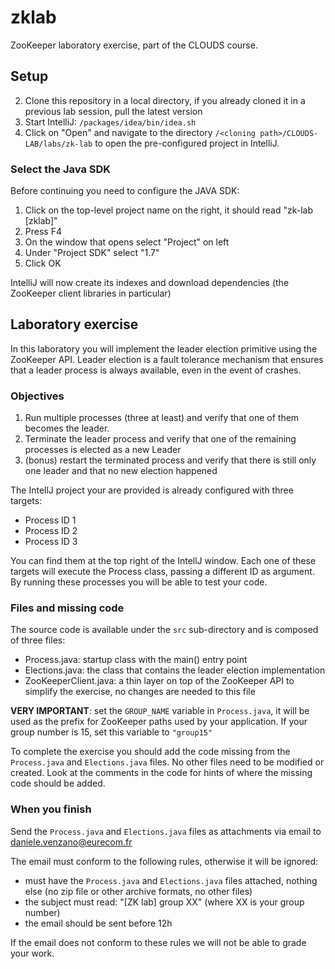 # zklab
ZooKeeper laboratory exercise, part of the CLOUDS course.

## Setup

2. Clone this repository in a local directory, if you already cloned it in a previous lab session, pull the latest version
3. Start IntelliJ: `/packages/idea/bin/idea.sh`
4. Click on "Open" and navigate to the directory `/<cloning path>/CLOUDS-LAB/labs/zk-lab` to open the pre-configured project in IntelliJ.

### Select the Java SDK

Before continuing you need to configure the JAVA SDK:

1. Click on the top-level project name on the right, it should read "zk-lab [zklab]"
2. Press F4
3. On the window that opens select "Project" on left
4. Under "Project SDK" select "1.7"
5. Click OK

IntelliJ will now create its indexes and download dependencies (the ZooKeeper client libraries in particular)

## Laboratory exercise

In this laboratory you will implement the leader election primitive using the ZooKeeper API. Leader election is a fault tolerance mechanism that ensures that a leader process is always available, even in the event of crashes.

### Objectives

1. Run multiple processes (three at least) and verify that one of them becomes the leader.
2. Terminate the leader process and verify that one of the remaining processes is elected as a new Leader
3. (bonus) restart the terminated process and verify that there is still only one leader and that no new election happened

The IntellJ project your are provided is already configured with three targets:

* Process ID 1
* Process ID 2
* Process ID 3

You can find them at the top right of the IntellJ window. Each one of these targets will execute the Process class, passing a different ID as argument. By running these processes you will be able to test your code.

### Files and missing code

The source code is available under the `src` sub-directory and is composed of three files:

* Process.java: startup class with the main() entry point
* Elections.java: the class that contains the leader election implementation
* ZooKeeperClient.java: a thin layer on top of the ZooKeeper API to simplify the exercise, no changes are needed to this file

**VERY IMPORTANT**: set the `GROUP_NAME` variable in `Process.java`, it will be used as the prefix for ZooKeeper paths used by your application. If your group number is 15, set this variable to `"group15"`

To complete the exercise you should add the code missing from the `Process.java` and `Elections.java` files. No other files need to be modified or created. Look at the comments in the code for hints of where the missing code should be added.

### When you finish

Send the `Process.java` and `Elections.java` files as attachments via email to daniele.venzano@eurecom.fr

The email must conform to the following rules, otherwise it will be ignored:

* must have the `Process.java` and `Elections.java` files attached, nothing else (no zip file or other archive formats, no other files)
* the subject must read: "[ZK lab] group XX" (where XX is your group number)
* the email should be sent before 12h

If the email does not conform to these rules we will not be able to grade your work.
